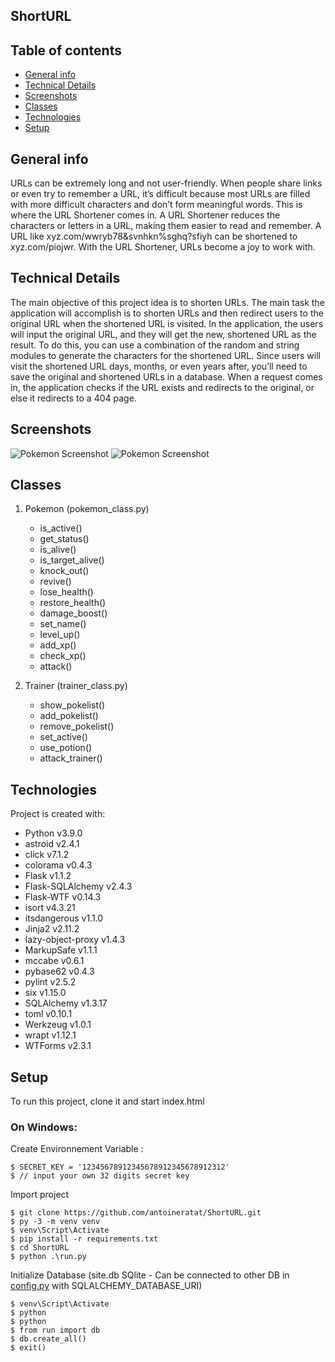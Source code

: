 ## ShortURL

## Table of contents

-   [General info](#general-info)
-   [Technical Details](#technical-details)
-   [Screenshots](#screenshots)
-   [Classes](#classes)
-   [Technologies](#technologies)
-   [Setup](#setup)

## General info

URLs can be extremely long and not user-friendly. When people share links or even try to remember a URL, it’s difficult because most URLs are filled with more difficult characters and don’t form meaningful words. This is where the URL Shortener comes in. A URL Shortener reduces the characters or letters in a URL, making them easier to read and remember. A URL like xyz.com/wwryb78&svnhkn%sghq?sfiyh can be shortened to xyz.com/piojwr. With the URL Shortener, URLs become a joy to work with.

## Technical Details

The main objective of this project idea is to shorten URLs. The main task the application will accomplish is to shorten URLs and then redirect users to the original URL when the shortened URL is visited. In the application, the users will input the original URL, and they will get the new, shortened URL as the result. To do this, you can use a combination of the random and string modules to generate the characters for the shortened URL. Since users will visit the shortened URL days, months, or even years after, you’ll need to save the original and shortened URLs in a database. When a request comes in, the application checks if the URL exists and redirects to the original, or else it redirects to a 404 page.

## Screenshots

![Pokemon Screenshot](https://github.com/antoineratat/pokemon_python/blob/master/screenshots/screenshot_1.png?raw=false) ![Pokemon Screenshot](https://github.com/antoineratat/pokemon_python/blob/master/screenshots/screenshot_1.png?raw=false)

## Classes

1.  Pokemon (pokemon_class.py)

    -   is_active()
    -   get_status()
    -   is_alive()
    -   is_target_alive()
    -   knock_out()
    -   revive()
    -   lose_health()
    -   restore_health()
    -   damage_boost()
    -   set_name()
    -   level_up()
    -   add_xp()
    -   check_xp()
    -   attack()

2.  Trainer (trainer_class.py)

    -   show_pokelist()
    -   add_pokelist()
    -   remove_pokelist()
    -   set_active()
    -   use_potion()
    -   attack_trainer()

## Technologies

Project is created with:

-   Python v3.9.0
-   astroid v2.4.1
-   click v7.1.2
-   colorama v0.4.3
-   Flask v1.1.2
-   Flask-SQLAlchemy v2.4.3
-   Flask-WTF v0.14.3
-   isort v4.3.21
-   itsdangerous v1.1.0
-   Jinja2 v2.11.2
-   lazy-object-proxy v1.4.3
-   MarkupSafe v1.1.1
-   mccabe v0.6.1
-   pybase62 v0.4.3
-   pylint v2.5.2
-   six v1.15.0
-   SQLAlchemy v1.3.17
-   toml v0.10.1
-   Werkzeug v1.0.1
-   wrapt v1.12.1
-   WTForms v2.3.1

## Setup

To run this project, clone it and start index.html

### On Windows:

Create Environnement Variable :

```
$ SECRET_KEY = '12345678912345678912345678912312'
$ // input your own 32 digits secret key
```

Import project

```
$ git clone https://github.com/antoineratat/ShortURL.git
$ py -3 -m venv venv
$ venv\Script\Activate
$ pip install -r requirements.txt
$ cd ShortURL
$ python .\run.py
```

Initialize Database (site.db SQlite - Can be connected to other DB in [config.py](config.py) with SQLALCHEMY_DATABASE_URI)

```
$ venv\Script\Activate
$ python
$ python
$ from run import db
$ db.create_all()
$ exit()
```
